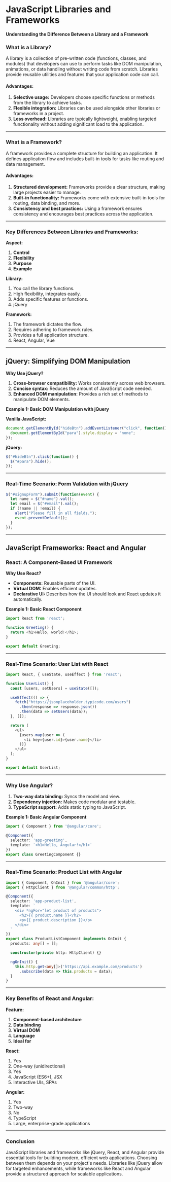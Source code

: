 # JavaScript Libraries and Frameworks  

**Understanding the Difference Between a Library and a Framework**  

### What is a Library?  
A library is a collection of pre-written code (functions, classes, and modules) that developers can use to perform tasks like DOM manipulation, animations, or data handling without writing code from scratch. Libraries provide reusable utilities and features that your application code can call.  

#### Advantages:  
1. **Selective usage:** Developers choose specific functions or methods from the library to achieve tasks.  
2. **Flexible integration:** Libraries can be used alongside other libraries or frameworks in a project.  
3. **Less overhead:** Libraries are typically lightweight, enabling targeted functionality without adding significant load to the application.  

---

### What is a Framework?  
A framework provides a complete structure for building an application. It defines application flow and includes built-in tools for tasks like routing and data management.  

#### Advantages:  
1. **Structured development:** Frameworks provide a clear structure, making large projects easier to manage.  
2. **Built-in functionality:** Frameworks come with extensive built-in tools for routing, data binding, and more.  
3. **Consistency and best practices:** Using a framework ensures consistency and encourages best practices across the application.  

---

### Key Differences Between Libraries and Frameworks:  

**Aspect:**  
1. **Control**  
2. **Flexibility**  
3. **Purpose**  
4. **Example**  

**Library:**  
1. You call the library functions.  
2. High flexibility, integrates easily.  
3. Adds specific features or functions.  
4. jQuery  

**Framework:**  
1. The framework dictates the flow.  
2. Requires adhering to framework rules.  
3. Provides a full application structure.  
4. React, Angular, Vue  

---

## jQuery: Simplifying DOM Manipulation  

**Why Use jQuery?**  
1. **Cross-browser compatibility:** Works consistently across web browsers.  
2. **Concise syntax:** Reduces the amount of JavaScript code needed.  
3. **Enhanced DOM manipulation:** Provides a rich set of methods to manipulate DOM elements.  

**Example 1: Basic DOM Manipulation with jQuery**  

**Vanilla JavaScript:**  
```javascript
document.getElementById("hideBtn").addEventListener("click", function() { 
  document.getElementById("para").style.display = "none"; 
});
```

**jQuery:**  
```javascript
$("#hideBtn").click(function() { 
  $("#para").hide(); 
});
```

---

### Real-Time Scenario: Form Validation with jQuery  
```javascript
$("#signupForm").submit(function(event) {  
  let name = $("#name").val();  
  let email = $("#email").val();  
  if (!name || !email) {  
    alert("Please fill in all fields.");  
    event.preventDefault();  
  }  
});
```

---

## JavaScript Frameworks: React and Angular  

### React: A Component-Based UI Framework  

**Why Use React?**  
- **Components:** Reusable parts of the UI.  
- **Virtual DOM:** Enables efficient updates.  
- **Declarative UI:** Describes how the UI should look and React updates it automatically.  

**Example 1: Basic React Component**  
```javascript
import React from 'react';

function Greeting() {
  return <h1>Hello, world!</h1>;
}

export default Greeting;
```

---

### Real-Time Scenario: User List with React  
```javascript
import React, { useState, useEffect } from 'react';

function UserList() {
  const [users, setUsers] = useState([]);

  useEffect(() => {
    fetch("https://jsonplaceholder.typicode.com/users")
      .then(response => response.json())
      .then(data => setUsers(data));
  }, []);

  return (
    <ul>
      {users.map(user => (
        <li key={user.id}>{user.name}</li>
      ))}
    </ul>
  );
}

export default UserList;
```

---

### Why Use Angular?  
1. **Two-way data binding:** Syncs the model and view.  
2. **Dependency injection:** Makes code modular and testable.  
3. **TypeScript support:** Adds static typing to JavaScript.  

**Example 1: Basic Angular Component**  
```typescript
import { Component } from '@angular/core';

@Component({
  selector: 'app-greeting',
  template: `<h1>Hello, Angular!</h1>`
})
export class GreetingComponent {}
```

---

### Real-Time Scenario: Product List with Angular  
```typescript
import { Component, OnInit } from '@angular/core';
import { HttpClient } from '@angular/common/http';

@Component({
  selector: 'app-product-list',
  template: `
    <div *ngFor="let product of products">
      <h2>{{ product.name }}</h2>
      <p>{{ product.description }}</p>
    </div>
  `
})
export class ProductListComponent implements OnInit {
  products: any[] = [];

  constructor(private http: HttpClient) {}

  ngOnInit() {
    this.http.get<any[]>('https://api.example.com/products')
      .subscribe(data => this.products = data);
  }
}
```

---

### Key Benefits of React and Angular:  

**Feature:**  
1. **Component-based architecture**  
2. **Data binding**  
3. **Virtual DOM**  
4. **Language**  
5. **Ideal for**  

**React:**  
1. Yes  
2. One-way (unidirectional)  
3. Yes  
4. JavaScript (ES6+), JSX  
5. Interactive UIs, SPAs  

**Angular:**  
1. Yes  
2. Two-way  
3. No  
4. TypeScript  
5. Large, enterprise-grade applications  

---

### Conclusion  
JavaScript libraries and frameworks like jQuery, React, and Angular provide essential tools for building modern, efficient web applications. Choosing between them depends on your project's needs. Libraries like jQuery allow for targeted enhancements, while frameworks like React and Angular provide a structured approach for scalable applications.



